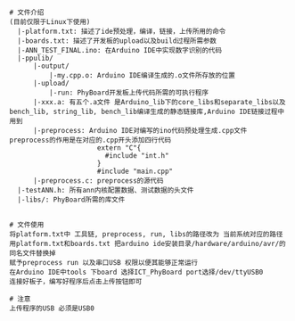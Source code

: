 <pre><code>
# 文件介绍 
(目前仅限于Linux下使用)  
  |-platform.txt: 描述了ide预处理，编译，链接，上传所用的命令  
  |-boards.txt: 描述了开发板的upload以及build过程所需参数  
  |-ANN_TEST_FINAL.ino: 在Arduino IDE中实现数字识别的代码  
  |-ppulib/
      |-output/    
          |-my.cpp.o: Arduino IDE编译生成的.o文件所存放的位置    
      |-upload/   
          |-run: PhyBoard开发板上传代码所需的可执行程序  
      |-xxx.a: 有五个.a文件 是Arduino_lib下的core_libs和separate_libs以及bench_lib, string_lib, bench_lib编译生成的静态链接库,Arduino IDE链接过程中用到
      |-preprocess: Arduino IDE对编写的ino代码预处理生成.cpp文件 preprocess的作用是在对应的.cpp开头添加四行代码
                      extern "C"{  
                        #include "int.h"  
                      }    
                      #include "main.cpp"  
      |-preprocess.c: preprocess的源代码  
  |-testANN.h: 所有ann内核配置数据、测试数据的头文件  
  |-libs/: PhyBoard所需的库文件  


# 文件使用  
将platform.txt中 工具链, preprocess, run, libs的路径改为 当前系统对应的路径  
用platform.txt和boards.txt 把arduino ide安装目录/hardware/arduino/avr/的同名文件替换掉  
赋予preprocess run 以及串口USB 权限以便其能够正常运行  
在Arduino IDE中tools 下board 选择ICT_PhyBoard port选择/dev/ttyUSB0  
连接好板子，编写好程序后点击上传按钮即可  

# 注意
上传程序的USB 必须是USB0
</code></pre>
